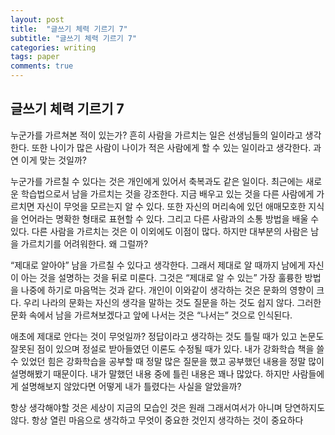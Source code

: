 ```yaml
---
layout: post
title:  "글쓰기 체력 기르기 7"
subtitle: "글쓰기 체력 기르기 7"
categories: writing
tags: paper
comments: true
---
```


## 글쓰기 체력 기르기 7
누군가를 가르쳐본 적이 있는가? 흔히 사람을 가르치는 일은 선생님들의 일이라고 생각한다. 또한 나이가 많은 사람이 나이가 적은 사람에게 할 수 있는 일이라고 생각한다. 과연 이게 맞는 것일까?

누군가를 가르칠 수 있다는 것은 개인에게 있어서 축복과도 같은 일이다. 최근에는 새로운 학습법으로서 남을 가르치는 것을 강조한다. 지금 배우고 있는 것을 다른 사람에게 가르치면 자신이 무엇을 모르는지 알 수 있다. 또한 자신의 머리속에 있던 애매모호한 지식을 언어라는 명확한 형태로 표현할 수 있다. 그리고 다른 사람과의 소통 방법을 배울 수 있다. 다른 사람을 가르치는 것은 이 이외에도 이점이 많다. 하지만 대부분의 사람은 남을 가르치기를 어려워한다. 왜 그럴까?

“제대로 알아야” 남을 가르칠 수 있다고 생각한다. 그래서 제대로 알 때까지 남에게 자신이 아는 것을 설명하는 것을 뒤로 미룬다. 그것은 “제대로 알 수 있는” 가장 훌륭한 방법을 나중에 하기로 마음먹는 것과 같다. 개인이 이와같이 생각하는 것은 문화의 영향이 크다. 우리 나라의 문화는 자신의 생각을 말하는 것도 질문을 하는 것도 쉽지 않다. 그러한 문화 속에서 남을 가르쳐보겠다고 앞에 나서는 것은 “나서는” 것으로 인식된다.

애초에 제대로 안다는 것이 무엇일까? 정답이라고 생각하는 것도 틀릴 때가 있고 논문도 잘못된 점이 있으며 정설로 받아들였던 이론도 수정될 때가 있다. 내가 강화학습 책을 쓸 수 있었던 힘은 강화학습을 공부할 때 정말 많은 질문을 했고 공부했던 내용을 정말 많이 설명해봤기 때문이다. 내가 말했던 내용 중에 틀린 내용은 꽤나 많았다. 하지만 사람들에게 설명해보지 않았다면 어떻게 내가 틀렸다는 사실을 알았을까?

항상 생각해야할 것은 세상이 지금의 모습인 것은 원래 그래서여서가 아니며 당연하지도 않다. 항상 열린 마음으로 생각하고 무엇이 중요한 것인지 생각하는 것이 중요하다